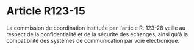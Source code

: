 # Article R123-15

La commission de coordination instituée par l'article R. 123-28 veille au respect de la confidentialité et de la sécurité des échanges, ainsi qu'à la compatibilité des systèmes de communication par voie électronique.
